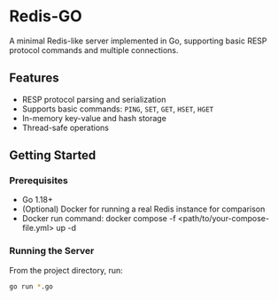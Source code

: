 # Redis-GO

A minimal Redis-like server implemented in Go, supporting basic RESP protocol commands and multiple connections.

## Features

- RESP protocol parsing and serialization
- Supports basic commands: `PING`, `SET`, `GET`, `HSET`, `HGET`
- In-memory key-value and hash storage
- Thread-safe operations

## Getting Started

### Prerequisites

- Go 1.18+
- (Optional) Docker for running a real Redis instance for comparison
- Docker run command: docker compose -f <path/to/your-compose-file.yml> up -d

### Running the Server

From the project directory, run:

```sh
go run *.go
